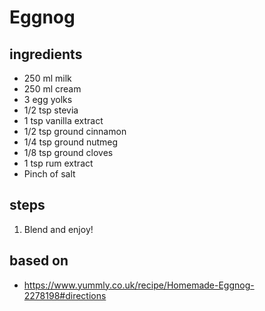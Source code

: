 # Eggnog

## ingredients

- 250 ml milk
- 250 ml cream
- 3 egg yolks
- 1/2 tsp stevia
- 1 tsp vanilla extract
- 1/2 tsp ground cinnamon
- 1/4 tsp ground nutmeg
- 1/8 tsp ground cloves
- 1 tsp rum extract
- Pinch of salt

## steps

1. Blend and enjoy!

## based on

- https://www.yummly.co.uk/recipe/Homemade-Eggnog-2278198#directions
